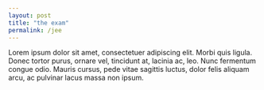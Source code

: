 ```yaml
---
layout: post
title: "the exam"
permalink: /jee
---
```


Lorem ipsum dolor sit amet, consectetuer adipiscing elit. Morbi quis ligula. Donec tortor purus, ornare vel, tincidunt at, lacinia ac, leo. Nunc fermentum congue odio. Mauris cursus, pede vitae sagittis luctus, dolor felis aliquam arcu, ac pulvinar lacus massa non ipsum.
